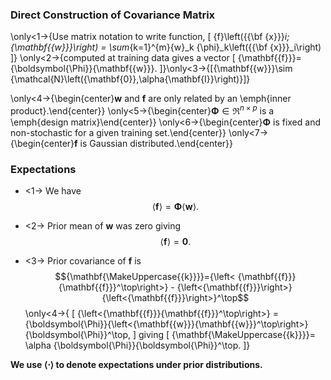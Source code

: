 <!--frame start-->
### Direct Construction of Covariance Matrix

\only<1->{Use matrix notation to write function,
    \[
    {f}\left({{\bf {x}}}_i;{\mathbf{{w}}}\right) = \sum_{k=1}^{m}{w}_k {\phi}_k\left({{\bf {x}}}_i\right)
    \]} \only<2->{computed at training data gives a vector
      \[
      {\mathbf{{f}}}= {\boldsymbol{\Phi}}{\mathbf{{w}}}.
      \]}\only<3->{\[{\mathbf{{w}}}\sim {\mathcal{N}\left({\mathbf{0}},\alpha{\mathbf{I}}\right)}\]}

\only<4->{\begin{center}${\mathbf{{w}}}$ and ${\mathbf{{f}}}$ are only
      related by an \emph{inner product}.\end{center}}
\only<5->{\begin{center}${\boldsymbol{\Phi}}\in \Re^{{n}\times{p}}$ is a \emph{design matrix}\end{center}}
\only<6->{\begin{center}${\boldsymbol{\Phi}}$ is fixed and non-stochastic for a given training set.\end{center}}
\only<7->{\begin{center}${\mathbf{{f}}}$ is
      Gaussian distributed.\end{center}}

<!--frame end-->
<!--frame start-->
### Expectations

-   &lt;1-&gt; We have $${\left<{\mathbf{{f}}}\right>} =
      {\boldsymbol{\Phi}}{\left<{\mathbf{{w}}}\right>}.$$

-   &lt;2-&gt; Prior mean of ${\mathbf{{w}}}$ was zero giving
    $${\left<{\mathbf{{f}}}\right>} = {\mathbf{0}}.$$

-   &lt;3-&gt; Prior covariance of ${\mathbf{{f}}}$ is
    $${\mathbf{\MakeUppercase{{k}}}}={\left<
        {\mathbf{{f}}}{\mathbf{{f}}}^\top\right>} -
      {\left<{\mathbf{{f}}}\right>}{\left<{\mathbf{{f}}}\right>}^\top$$
    \only<4->{
      \[
      {\left<{\mathbf{{f}}}{\mathbf{{f}}}^\top\right>} = {\boldsymbol{\Phi}}{\left<{\mathbf{{w}}}{\mathbf{{w}}}^\top\right>}{\boldsymbol{\Phi}}^\top, 
      \]
      giving
      \[
      {\mathbf{\MakeUppercase{{k}}}}= \alpha {\boldsymbol{\Phi}}{\boldsymbol{\Phi}}^\top.
      \]}

**We use ${\left<\cdot\right>}$ to denote expectations under prior
distributions.**

<!--frame end-->

